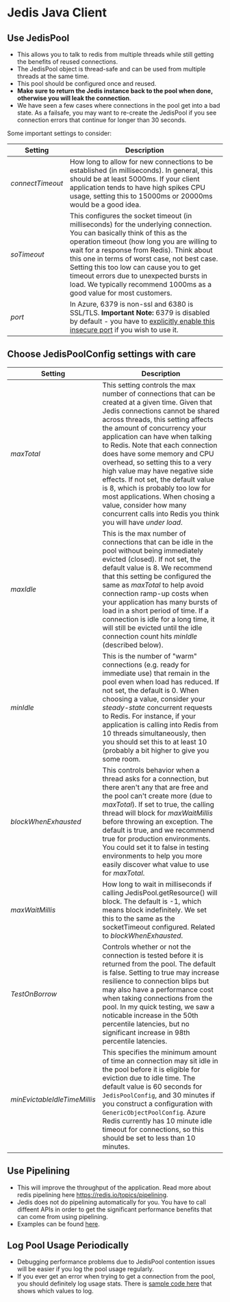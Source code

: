 # Jedis Java Client

## Use JedisPool

* This allows you to talk to redis from multiple threads while still getting the benefits of reused connections.
* The JedisPool object is thread-safe and can be used from multiple threads at the same time.
* This pool should be configured once and reused.
* **Make sure to return the Jedis instance back to the pool when done, otherwise you will leak the connection**.
* We have seen a few cases where connections in the pool get into a bad state. As a failsafe, you may want to re-create the JedisPool if you see connection errors that continue for longer than 30 seconds.

Some important settings to consider:

| Setting | Description |
| --------| ------------|
| *connectTimeout* | How long to allow for new connections to be established (in milliseconds). In general, this should be at least 5000ms. If your client application tends to have high spikes CPU usage, setting this to 15000ms or 20000ms would be a good idea.|
| *soTimeout* | This configures the socket timeout (in milliseconds) for the underlying connection. You can basically think of this as the operation timeout (how long you are willing to wait for a response from Redis). Think about this one in terms of worst case, not best case. Setting this too low can cause you to get timeout errors due to unexpected bursts in load. We typically recommend 1000ms as a good value for most customers.|
| *port* | In Azure, 6379 is non-ssl and 6380 is SSL/TLS. **Important Note:** 6379 is disabled by default - you have to [explicitly enable this insecure port](https://docs.microsoft.com/en-us/azure/redis-cache/cache-faq#when-should-i-enable-the-non-ssl-port-for-connecting-to-redis) if you wish to use it.|

## Choose JedisPoolConfig settings with care

| Setting | Description |
|--------| -----------|
| *maxTotal* | This setting controls the max number of connections that can be created at a given time. Given that Jedis connections cannot be shared across threads, this setting affects the amount of concurrency your application can have when talking to Redis. Note that each connection does have some memory and CPU overhead, so setting this to a very high value may have negative side effects. If not set, the default value is 8, which is probably too low for most applications. When chosing a value, consider how many concurrent calls into Redis you think you will have *under load*. |
| *maxIdle* | This is the max number of connections that can be idle in the pool without being immediately evicted (closed). If not set, the default value is 8. We recommend that this setting be configured the same as *maxTotal* to help avoid connection ramp-up costs when your application has many bursts of load in a short period of time. If a connection is idle for a long time, it will still be evicted until the idle connection count hits *minIdle* (described below). |
| *minIdle* | This is the number of "warm" connections (e.g. ready for immediate use) that remain in the pool even when load has reduced. If not set, the default is 0. When choosing a value, consider your *steady-state* concurrent requests to Redis. For instance, if your application is calling into Redis from 10 threads simultaneously, then you should set this to at least 10 (probably a bit higher to give you some room. |
| *blockWhenExhausted* | This controls behavior when a thread asks for a connection, but there aren't any that are free and the pool can't create more (due to *maxTotal*). If set to true, the calling thread will block for *maxWaitMillis* before throwing an exception. The default is true, and we recommend true for production environments. You could set it to false in testing environments to help you more easily discover what value to use for *maxTotal*.|
| *maxWaitMillis* | How long to wait in milliseconds if calling JedisPool.getResource() will block. The default is -1, which means block indefinitely. We set this to the same as the socketTimeout configured. Related to *blockWhenExhausted*. |
| *TestOnBorrow* | Controls whether or not the connection is tested before it is returned from the pool. The default is false. Setting to true may increase resilience to connection blips but may also have a performance cost when taking connections from the pool. In my quick testing, we saw a noticable increase in the 50th percentile latencies, but no significant increase in 98th percentile latencies. |
| *minEvictableIdleTimeMillis* | This specifies the minimum amount of time an connection may sit idle in the pool before it is eligible for eviction due to idle time. The default value is 60 seconds for `JedisPoolConfig`, and 30 minutes if you construct a configuration with `GenericObjectPoolConfig`. Azure Redis currently has 10 minute idle timeout for connections, so this should be set to less than 10 minutes. |

## Use Pipelining

* This will improve the throughput of the application. Read more about redis pipelining here <https://redis.io/topics/pipelining>.
* Jedis does not do pipelining automatically for you. You have to call diffeent APIs in order to get the significant performance benefits that can come from using pipelining.
* Examples can be found [here](https://github.com/xetorthio/jedis/wiki/AdvancedUsage#pipelining).

## Log Pool Usage Periodically

* Debugging performance problems due to JedisPool contention issues will be easier if you log the pool usage regularly.
* If you ever get an error when trying to get a connection from the pool, you should definitely log usage stats. There is [sample code here](Redis-SampleCode-Java-JedisPool.java) that shows which values to log.
